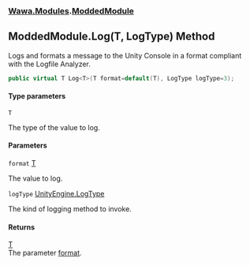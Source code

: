 ### [Wawa.Modules](Wawa.Modules.md 'Wawa.Modules').[ModdedModule](ModdedModule.md 'Wawa.Modules.ModdedModule')

## ModdedModule.Log<T>(T, LogType) Method

Logs and formats a message to the Unity Console in a format compliant with the Logfile Analyzer.

```csharp
public virtual T Log<T>(T format=default(T), LogType logType=3);
```
#### Type parameters

<a name='Wawa.Modules.ModdedModule.Log_T_(T,LogType).T'></a>

`T`

The type of the value to log.
#### Parameters

<a name='Wawa.Modules.ModdedModule.Log_T_(T,LogType).format'></a>

`format` [T](ModdedModule.Log{T}(T,LogType).md#Wawa.Modules.ModdedModule.Log_T_(T,LogType).T 'Wawa.Modules.ModdedModule.Log<T>(T, LogType).T')

The value to log.

<a name='Wawa.Modules.ModdedModule.Log_T_(T,LogType).logType'></a>

`logType` [UnityEngine.LogType](https://docs.microsoft.com/en-us/dotnet/api/UnityEngine.LogType 'UnityEngine.LogType')

The kind of logging method to invoke.

#### Returns
[T](ModdedModule.Log{T}(T,LogType).md#Wawa.Modules.ModdedModule.Log_T_(T,LogType).T 'Wawa.Modules.ModdedModule.Log<T>(T, LogType).T')  
The parameter [format](ModdedModule.Log{T}(T,LogType).md#Wawa.Modules.ModdedModule.Log_T_(T,LogType).format 'Wawa.Modules.ModdedModule.Log<T>(T, LogType).format').
